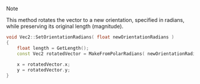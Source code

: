 
> [!NOTE]
> This method rotates the vector to a new orientation, specified in radians, while preserving its original length (magnitude).

```c++
void Vec2::SetOrientationRadians( float newOrientationRadians )
{
	float length = GetLength();
	const Vec2 rotatedVector = MakeFromPolarRadians( newOrientationRadians, length );
	 
	x = rotatedVector.x;
	y = rotatedVector.y;
}
```
